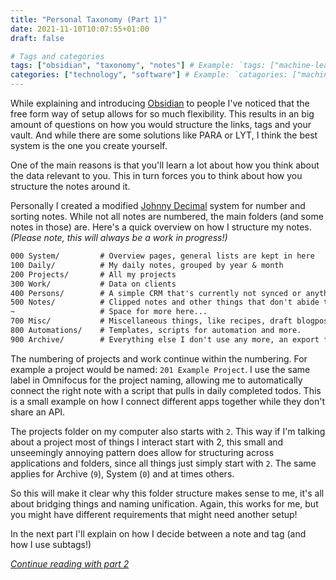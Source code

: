 ```yaml
---
title: "Personal Taxonomy (Part 1)"
date: 2021-11-10T10:07:55+01:00
draft: false

# Tags and categories
tags: ["obsidian", "taxonomy", "notes"] # Example: `tags: ["machine-learning", "deep-learning"]`
categories: ["technology", "software"] # Example: `catagories: ["machine-learning", "deep-learning"]`
---
```


While explaining and introducing [Obsidian](https://obsidian.md) to people I've noticed that the free form way of setup allows for so much flexibility. This results in an big amount of questions on how you would structure the links, tags and your vault. And while there are some solutions like PARA or LYT, I think the best system is the one you create yourself. 

One of the main reasons is that you'll learn a lot about how you think about the data relevant to you. This in turn forces you to think about how you structure the notes around it. 

Personally I created a modified [Johnny Decimal](https://johnnydecimal.com/) system for number and sorting notes. While not all notes are numbered, the main folders (and some notes in those) are. Here's a quick overview on how I structure my notes. *(Please note, this will always be a work in progress!)*

```markdown
000 System/         # Overview pages, general lists are kept in here
100 Daily/          # My daily notes, grouped by year & month
200 Projects/       # All my projects
300 Work/           # Data on clients
400 Persons/        # A simple CRM that's currently not synced or anything...
500 Notes/          # Clipped notes and other things that don't abide to any structure
~                   # Space for more here...
700 Misc/           # Miscellaneous things, like recipes, draft blogposts and others.
800 Automations/    # Templates, scripts for automation and more.
900 Archive/        # Everything else I don't use any more, an export from Evernote etc.
```

The numbering of projects and work continue within the numbering. For example a project would be named: `201 Example Project`. I use the same label in Omnifocus for the project naming, allowing me to automatically connect the right note with a script that pulls in daily completed todos. This is a small example on how I connect different apps together while they don't share an API. 

The projects folder on my computer also starts with `2`. This way if I'm talking about a project most of things I interact start with 2, this small and unseemingly annoying pattern does allow for structuring across applications and folders, since all things just simply start with `2`. The same applies for Archive (`9`), System (`0`) and at times others.

So this will make it clear why this folder structure makes sense to me, it's all about bridging things and naming unification. Again, this works for me, but you might have different requirements that might need another setup!

In the next part I'll explain on how I decide between a note and tag (and how I use subtags!)

*[Continue reading with part 2](https://jplattel.nl/post/2021-11-12-personal-taxonomy-part-2/)*